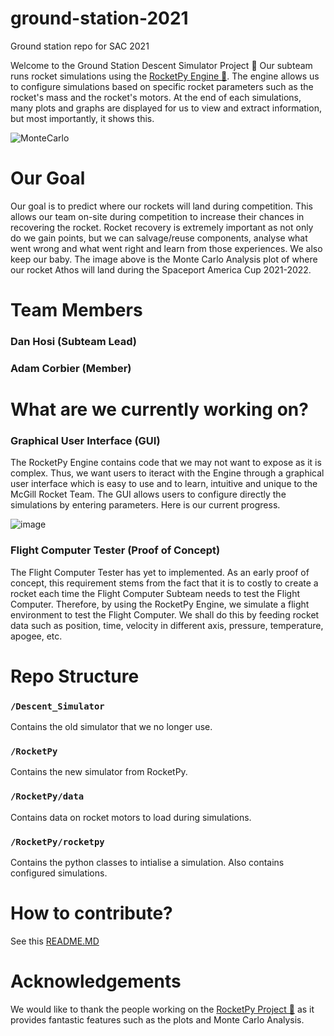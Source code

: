# ground-station-2021
Ground station repo for SAC 2021

Welcome to the Ground Station Descent Simulator Project 🤩 Our subteam runs rocket simulations using the [RocketPy Engine 🚀](https://github.com/Projeto-Jupiter/RocketPy).
The engine allows us to configure simulations based on specific rocket parameters such as the rocket's mass and the rocket's motors. At the end of each simulations, many 
plots and graphs are displayed for us to view and extract information, but most importantly, it shows this.

![MonteCarlo](https://github.com/McGillRocketTeam/ground-station-2021/blob/dev-simulator/Athos_1kSim_Results/Apogee_Landing_MAP.png)

# Our Goal
Our goal is to predict where our rockets will land during competition. This allows our team on-site during competition to increase their chances in recovering the rocket.
Rocket recovery is extremely important as not only do we gain points, but we can salvage/reuse components, analyse what went wrong and what went right and learn from 
those experiences. We also keep our baby. The image above is the Monte Carlo Analysis plot of where our rocket Athos will land during the Spaceport America Cup 2021-2022.

# Team Members
### Dan Hosi (Subteam Lead)
### Adam Corbier (Member)

# What are we currently working on?
### Graphical User Interface (GUI)
The RocketPy Engine contains code that we may not want to expose as it is complex. Thus, we want users to iteract with the Engine through a graphical user interface
which is easy to use and to learn, intuitive and unique to the McGill Rocket Team. The GUI allows users to configure directly the simulations by entering parameters. 
Here is our current progress.

![image](https://user-images.githubusercontent.com/63082166/179869871-72b2f5e9-0d2d-4658-a7e6-99add76ff832.png)

### Flight Computer Tester (Proof of Concept)
The Flight Computer Tester has yet to implemented. As an early proof of concept, this requirement stems from the fact that it is to costly to create a rocket each time
the Flight Computer Subteam needs to test the Flight Computer. Therefore, by using the RocketPy Engine, we simulate a flight environment to test the Flight Computer.
We shall do this by feeding rocket data such as position, time, velocity in different axis, pressure, temperature, apogee, etc.

# Repo Structure
### `/Descent_Simulator`
Contains the old simulator that we no longer use.

### `/RocketPy`
Contains the new simulator from RocketPy.

### `/RocketPy/data`
Contains data on rocket motors to load during simulations.

### `/RocketPy/rocketpy`
Contains the python classes to intialise a simulation. Also contains configured simulations.

# How to contribute?
See this [README.MD](https://github.com/McGillRocketTeam/ground-station-2021/blob/dev-station/README.md)

# Acknowledgements
We would like to thank the people working on the [RocketPy Project 🚀](https://github.com/Projeto-Jupiter/RocketPy) as it provides fantastic features such as the plots and Monte Carlo Analysis.

